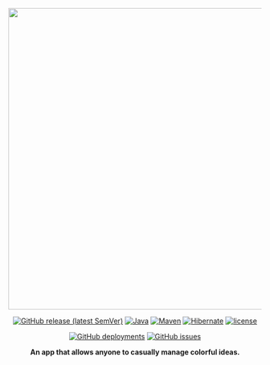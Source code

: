<p align='center'>
  
<img src='https://user-images.githubusercontent.com/69025878/102054378-a739d380-3e2c-11eb-846b-144d4bf6cbe2.png' width='600px' />

</p>

<div align='center'>
  
[![GitHub release (latest SemVer)](https://img.shields.io/github/v/release/kikikeiten/tipswatch?color=FA8F80&style=for-the-badge)](https://github.com/kikikeiten/tipswatch/releases)
[![Java](https://img.shields.io/badge/java-11-DE717A.svg?style=for-the-badge)](https://docs.aws.amazon.com/ja_jp/corretto/latest/corretto-11-ug/what-is-corretto-11.html)
[![Maven](https://img.shields.io/badge/maven-3.6.3-F58AC9.svg?style=for-the-badge)](https://maven.apache.org/download.cgi)
[![Hibernate](https://img.shields.io/badge/hibernate-5.4.11.Final-D971DE.svg?style=for-the-badge)](https://hibernate.org/orm/releases/5.4/)
[![license](https://img.shields.io/github/license/kikikeiten/tipswatch?color=D380FA&style=for-the-badge)](https://github.com/kikikeiten/tipswatch/blob/main/LICENSE.md)

</div>

<div align='center'>
  
  [![GitHub deployments](https://img.shields.io/github/deployments/kikikeiten/tipswatch/tipswatch?color=9AF5AB&style=for-the-badge)](https://github.com/kikikeiten/tipswatch/deployments/activity_log?environment=tipswatch)
  [![GitHub issues](https://img.shields.io/github/issues/kikikeiten/tipswatch?color=B2DFDD&style=for-the-badge)](https://github.com/kikikeiten/tipswatch/issues)
  
  **An app that allows anyone to casually manage colorful ideas.**  
  
</div>
